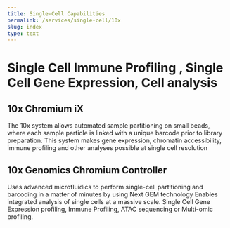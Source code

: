```yaml
---
title: Single-Cell Capabilities
permalink: /services/single-cell/10x
slug: index
type: text
---
```


# Single Cell Immune Profiling , Single Cell Gene Expression, Cell analysis 


## 10x Chromium iX 

The 10x system allows automated sample partitioning on small beads, where each sample particle is linked with a unique barcode prior to library preparation. This system makes gene expression, chromatin accessibility, immune profiling and other analyses possible at single cell resolution
 
## 10x Genomics Chromium Controller

Uses advanced microfluidics to perform single-cell partitioning and barcoding in a matter of minutes by using Next GEM technology
Enables integrated analysis of single cells at a massive scale.
Single Cell Gene Expression profiling, Immune Profiling, ATAC sequencing or Multi-omic profiling.